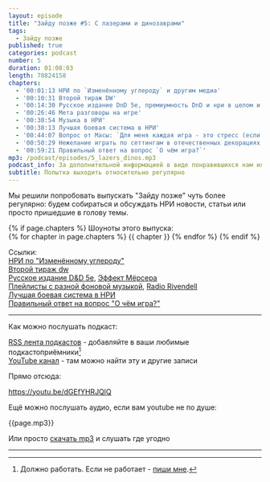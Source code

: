```yaml
---
layout: episode
title: "Зайду позже #5: С лазерами и динозаврами"
tags:
  - Зайду позже
published: true
categories: podcast
number: 5
duration: 01:08:03
length: 70824158
chapters:
  - '00:01:13 НРИ по `Изменённому углероду` и другим медиа'
  - '00:10:31 Второй тираж DW'
  - '00:14:30 Русское издание DnD 5e, премиумность DnD и нри в целом и как хобби выглядит со стороны'
  - '00:26:46 Мета разговоры на игре'
  - '00:30:54 Музыка в НРИ'
  - '00:38:13 Лучшая боевая система в НРИ'
  - '00:44:07 Вопрос от Масы: `Для меня каждая игра - это стресс (если можно это так назвать). Как избавиться от него?`'
  - '00:50:29 Нежелание играть по сеттингам в отечественных декорациях'
  - '00:59:21 Правильный ответ на вопрос `О чём игра?`'
mp3: /podcast/episodes/5_lazers_dinos.mp3
podcast_info: За дополнительной информацией в виде понравившихся нам иллюстраций, дополнительного видео и рекомендаций источников вдохновения от автора проходим сюда <a href="https://beardycast.com/article/science/moon-earth/">Статья о формировании Луны</a>
subtitle: Попытка выходить относительно регулярно
---
```

Мы решили попробовать выпускать "Зайду позже" чуть более регулярно: будем собираться и обсуждать НРИ новости, статьи или просто пришедшие в голову темы.

{% if page.chapters %}
Шоуноты этого выпуска:  
{% for chapter in page.chapters %}
{{ chapter }}
{% endfor %}
{% endif %}

Ссылки:  
[НРИ по "Изменённому углероду"](https://www.huntersentertainment.com/single-post/2019/03/30/Hunters-Entertainment-Rolls-the-Dice-with-Altered-Carbon-Tabletop-Role-Playing-Game)  
[Второй тираж dw](http://perilouswilds.ru/)  
[Русское издание D&D 5e](https://vk.com/@dungeons_ru-lokalizacii-ceny), [Эффект Мёрсера](https://www.reddit.com/r/DMAcademy/comments/a999sd/how_do_i_beat_the_matt_mercer_effect/)  
[Плейлисты с разной фоновой музыкой](https://www.reddit.com/r/AskGameMasters/comments/bc4j2m/i_decided_to_do_a_megathread_with_all_my_dark_rpg/), [Radio Rivendell](https://www.radiorivendell.com)  
[Лучшая боевая система в НРИ](https://www.reddit.com/r/RPGdesign/comments/bc6r5h/best_combat_in_an_rpg/?utm_medium=android_app&utm_source=share)  
[Правильный ответ на вопрос "О чём игра?"](https://www.reddit.com/r/RPGdesign/comments/bc92j5/rules_of_good_design_vs_design_pillars_vs/?utm_medium=android_app&utm_source=share)  

---

Как можно послушать подкаст:

[RSS лента подкастов](/podcast-feed.xml) - добавляйте в ваши любимые подкастоприёмники[^1]  
[YouTube канал](https://www.youtube.com/channel/UCr-09bDJ9wvDxTMmotgOeFg) - там можно найти эту и другие записи

Прямо отсюда:

https://youtu.be/dGEfYHRJQlQ

Ещё можно послушать аудио, если вам youtube не по душе:

{{page.mp3}}

Или просто [скачать mp3]({{page.mp3}}) и слушать где угодно

---

[^1]: Должно работать. Если не работает - [пиши мне](https://t.me/wunderwaffla).

